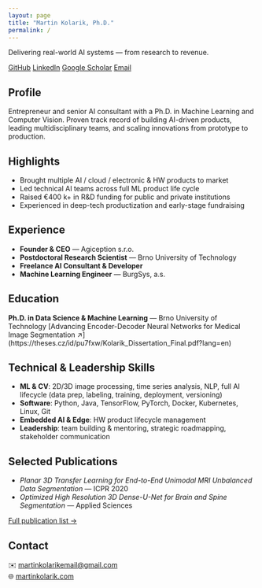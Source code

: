 ```yaml
---
layout: page
title: "Martin Kolarik, Ph.D."
permalink: /
---
```


<section class="hero">
  <p class="hero-tagline">
    Delivering real-world AI systems — from research to revenue.
  </p>
  <div class="profile-links">
    <a href="https://github.com/mrkolarik">GitHub</a>
    <a href="https://www.linkedin.com/in/mrkolarik/">LinkedIn</a>
    <a href="https://scholar.google.com/citations?user=w6J2MOQAAAAJ">Google Scholar</a>
    <a href="mailto:martinkolarikemail@gmail.com">Email</a>
  </div>
</section>

<section class="profile">
  <h2>Profile</h2>
  <p>
    Entrepreneur and senior AI consultant with a Ph.D. in Machine Learning and Computer Vision.  
    Proven track record of building AI-driven products, leading multidisciplinary teams, and scaling innovations from prototype to production.
  </p>
</section>

<section class="highlights hide-mobile">
  <h2>Highlights</h2>
  <ul>
    <li>Brought multiple AI / cloud / electronic &amp; HW products to market</li>
    <li>Led technical AI teams across full ML product life cycle</li>
    <li>Raised €400 k+ in R&amp;D funding for public and private institutions</li>
    <li>Experienced in deep-tech productization and early-stage fundraising</li>
  </ul>
</section>

<section class="experience hide-mobile">
  <h2>Experience</h2>
  <ul>
    <li><strong>Founder &amp; CEO</strong> — Agiception s.r.o.</li>
    <li><strong>Postdoctoral Research Scientist</strong> — Brno University of Technology</li>
    <li><strong>Freelance AI Consultant &amp; Developer</strong></li>
    <li><strong>Machine Learning Engineer</strong> — BurgSys, a.s.</li>
  </ul>
</section>

<section class="education hide-mobile">
  <h2>Education</h2>
  <p>
    <strong>Ph.D. in Data Science &amp; Machine Learning</strong> — Brno University of Technology  
    [Advancing Encoder-Decoder Neural Networks for Medical Image Segmentation ↗️](https://theses.cz/id/pu7fxw/Kolarik_Dissertation_Final.pdf?lang=en)
  </p>
</section>

<section class="skills hide-mobile">
  <h2>Technical &amp; Leadership Skills</h2>
  <ul>
    <li><strong>ML &amp; CV</strong>: 2D/3D image processing, time series analysis, NLP, full AI lifecycle (data prep, labeling, training, deployment, versioning)</li>
    <li><strong>Software</strong>: Python, Java, TensorFlow, PyTorch, Docker, Kubernetes, Linux, Git</li>
    <li><strong>Embedded AI &amp; Edge</strong>: HW product lifecycle management</li>
    <li><strong>Leadership</strong>: team building &amp; mentoring, strategic roadmapping, stakeholder communication</li>
  </ul>
</section>

<section class="publications hide-mobile">
  <h2>Selected Publications</h2>
  <ul>
    <li><em>Planar 3D Transfer Learning for End-to-End Unimodal MRI Unbalanced Data Segmentation</em> — ICPR 2020</li>
    <li><em>Optimized High Resolution 3D Dense-U-Net for Brain and Spine Segmentation</em> — Applied Sciences</li>
  </ul>
  <p><a href="https://scholar.google.com/citations?user=w6J2MOQAAAAJ">Full publication list →</a></p>
</section>

<section class="contact">
  <h2>Contact</h2>
  <p>
    ✉️ <a href="mailto:martinkolarikemail@gmail.com">martinkolarikemail@gmail.com</a><br>
    🌐 <a href="https://martinkolarik.com">martinkolarik.com</a>
  </p>
</section>
